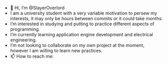 - 👋 Hi, I’m @SlayerOverlord
- I am a university student with a very variable motivation to persew my interests, it may only be hours between commits or it could take months.
- I’m interested in studying and putting to practice different aspects of programming.
- I’m currently learning application engine development and electrical engineering.
- I’m not looking to collaborate on my own project at the moment, however I am willing to learn new practices.
- 📫 How to reach me: 

<!---
SlayerOverlord/SlayerOverlord is a ✨ special ✨ repository because its `README.md` (this file) appears on your GitHub profile.
You can click the Preview link to take a look at your changes.
--->
